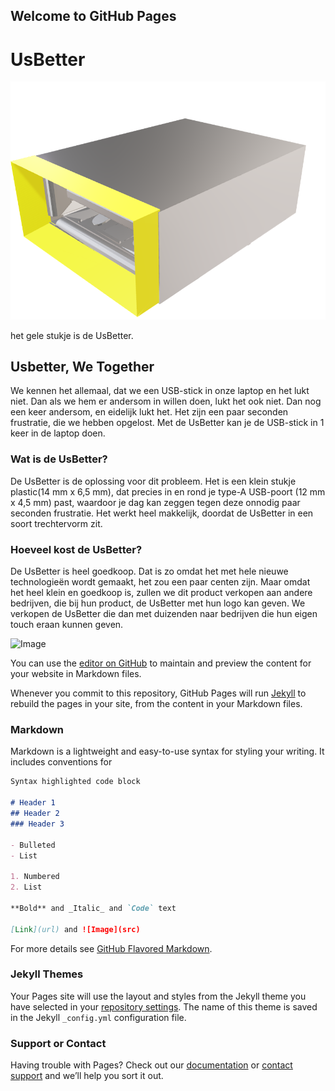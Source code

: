 ## Welcome to GitHub Pages


# UsBetter

![Image](O&Oinformaticaafbeelding1.png)

het gele stukje is de UsBetter.




## Usbetter, We Together


We kennen het allemaal, dat we een USB-stick in onze laptop en het lukt niet. Dan als we hem er andersom in willen doen, lukt het ook niet. Dan nog een keer andersom, en eidelijk lukt het. Het zijn een paar seconden frustratie, die we hebben opgelost. Met de UsBetter kan je de USB-stick in 1 keer in de laptop doen. 




### Wat is de UsBetter?

De UsBetter is de oplossing voor dit probleem. Het is een klein stukje plastic(14 mm x 6,5 mm),  dat precies in en rond je type-A USB-poort (12 mm x 4,5 mm) past, waardoor je dag kan zeggen tegen deze onnodig paar seconden frustratie. Het werkt heel makkelijk, doordat de UsBetter in een soort trechtervorm zit. 


### Hoeveel kost de UsBetter? 

De UsBetter is heel goedkoop. Dat is zo omdat het met hele nieuwe technologieën wordt gemaakt, het zou een paar centen zijn. Maar omdat het heel klein en goedkoop is, zullen we dit product verkopen aan andere bedrijven, die bij hun product, de UsBetter met hun logo kan geven. We verkopen de UsBetter die dan met duizenden naar bedrijven die hun eigen touch eraan kunnen geven. 


![Image](O&Oinformaticaafbeelding2.png)


You can use the [editor on GitHub](https://github.com/Meridiaan-College/UsBetter/edit/gh-pages/index.md) to maintain and preview the content for your website in Markdown files.

Whenever you commit to this repository, GitHub Pages will run [Jekyll](https://jekyllrb.com/) to rebuild the pages in your site, from the content in your Markdown files.

### Markdown

Markdown is a lightweight and easy-to-use syntax for styling your writing. It includes conventions for

```markdown
Syntax highlighted code block

# Header 1
## Header 2
### Header 3

- Bulleted
- List

1. Numbered
2. List

**Bold** and _Italic_ and `Code` text

[Link](url) and ![Image](src)
```

For more details see [GitHub Flavored Markdown](https://guides.github.com/features/mastering-markdown/).

### Jekyll Themes

Your Pages site will use the layout and styles from the Jekyll theme you have selected in your [repository settings](https://github.com/Meridiaan-College/UsBetter/settings/pages). The name of this theme is saved in the Jekyll `_config.yml` configuration file.

### Support or Contact

Having trouble with Pages? Check out our [documentation](https://docs.github.com/categories/github-pages-basics/) or [contact support](https://support.github.com/contact) and we’ll help you sort it out.
